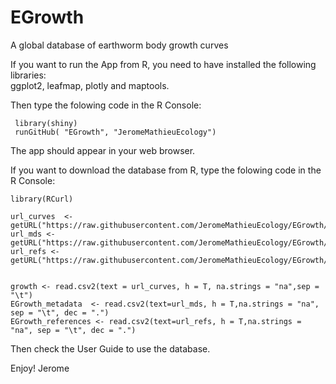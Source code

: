 # EGrowth
A global database of earthworm body growth curves

If you want to run the App from R, you need to have installed the following libraries:  
ggplot2, leafmap, plotly and maptools.

Then type the folowing code in the R Console:
``` 
 library(shiny)
 runGitHub( "EGrowth", "JeromeMathieuEcology") 
```
The app should appear in your web browser.

If you want to download the database from R, type the folowing code in the R Console:

```
library(RCurl)

url_curves	<- getURL("https://raw.githubusercontent.com/JeromeMathieuEcology/EGrowth/master/curves.txt")
url_mds <- getURL("https://raw.githubusercontent.com/JeromeMathieuEcology/EGrowth/master/curves_md.csv")
url_refs <- getURL("https://raw.githubusercontent.com/JeromeMathieuEcology/EGrowth/master/references.csv")


growth <- read.csv2(text = url_curves, h = T, na.strings = "na",sep = "\t")
EGrowth_metadata  <- read.csv2(text=url_mds, h = T,na.strings = "na", sep = "\t", dec = ".")
EGrowth_references <- read.csv2(text=url_refs, h = T,na.strings = "na", sep = "\t", dec = ".")
``` 
Then check the User Guide to use the database.

Enjoy!
Jerome
